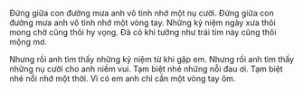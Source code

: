 Đứng giữa con đường mưa anh vô tình nhớ một nụ cười.
Đứng giữa con đường mưa anh vô tình nhớ một vòng tay.
Những kỷ niệm ngày xưa thôi mong chờ cũng thôi hy vọng.
Đã có khi tưởng như trái tim này cũng thôi mộng mơ.

Nhưng rồi anh tìm thấy những kỷ niệm từ khi gặp em.
Nhưng rồi anh tìm thấy những nụ cười cho anh niềm vui.
Tạm biệt nhé những nỗi đau ơi.
Tạm biệt nhé nỗi nhớ một thời.
Vì có em anh chỉ cần một vòng tay ôm.